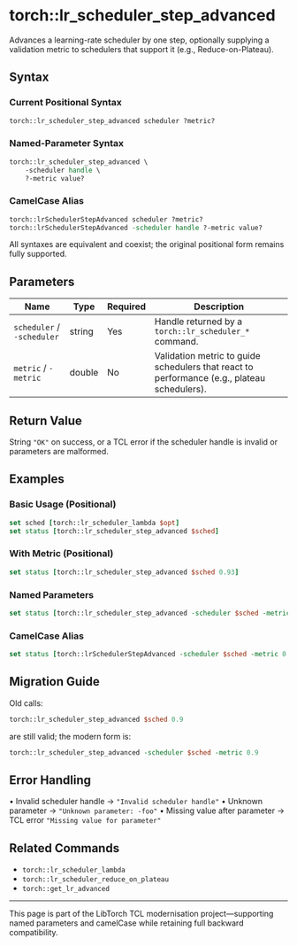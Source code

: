 # torch::lr_scheduler_step_advanced

Advances a learning-rate scheduler by one step, optionally supplying a validation metric to schedulers that support it (e.g., Reduce-on-Plateau).

## Syntax

### Current Positional Syntax
```tcl
torch::lr_scheduler_step_advanced scheduler ?metric?
```

### Named-Parameter Syntax
```tcl
torch::lr_scheduler_step_advanced \
    -scheduler handle \
    ?-metric value?
```

### CamelCase Alias
```tcl
torch::lrSchedulerStepAdvanced scheduler ?metric?
torch::lrSchedulerStepAdvanced -scheduler handle ?-metric value?
```

All syntaxes are equivalent and coexist; the original positional form remains fully supported.

## Parameters
| Name | Type | Required | Description |
|------|------|----------|-------------|
| `scheduler` / `-scheduler` | string | Yes | Handle returned by a `torch::lr_scheduler_*` command. |
| `metric` / `-metric` | double | No | Validation metric to guide schedulers that react to performance (e.g., plateau schedulers). |

## Return Value
String `"OK"` on success, or a TCL error if the scheduler handle is invalid or parameters are malformed.

## Examples

### Basic Usage (Positional)
```tcl
set sched [torch::lr_scheduler_lambda $opt]
set status [torch::lr_scheduler_step_advanced $sched]
```

### With Metric (Positional)
```tcl
set status [torch::lr_scheduler_step_advanced $sched 0.93]
```

### Named Parameters
```tcl
set status [torch::lr_scheduler_step_advanced -scheduler $sched -metric 0.88]
```

### CamelCase Alias
```tcl
set status [torch::lrSchedulerStepAdvanced -scheduler $sched -metric 0.95]
```

## Migration Guide
Old calls:
```tcl
torch::lr_scheduler_step_advanced $sched 0.9
```
are still valid; the modern form is:
```tcl
torch::lr_scheduler_step_advanced -scheduler $sched -metric 0.9
```

## Error Handling
• Invalid scheduler handle → `"Invalid scheduler handle"`
• Unknown parameter → `"Unknown parameter: -foo"`
• Missing value after parameter → TCL error `"Missing value for parameter"`

## Related Commands
* `torch::lr_scheduler_lambda`
* `torch::lr_scheduler_reduce_on_plateau`
* `torch::get_lr_advanced`

---
This page is part of the LibTorch TCL modernisation project—supporting named parameters and camelCase while retaining full backward compatibility. 